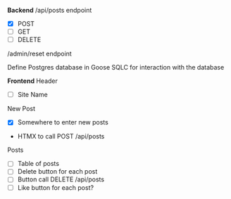 **Backend**
/api/posts endpoint
- [X] POST
- [ ] GET
- [ ] DELETE

/admin/reset endpoint

Define Postgres database in Goose
SQLC for interaction with the database

**Frontend**
Header
- [ ] Site Name

New Post
- [X] Somewhere to enter new posts
- HTMX to call POST /api/posts

Posts
- [ ] Table of posts
- [ ] Delete button for each post
- [ ] Button call DELETE /api/posts
- [ ] Like button for each post?